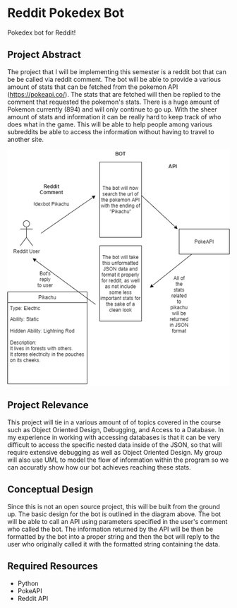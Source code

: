 # Reddit Pokedex Bot
Pokedex bot for Reddit! 

## Project Abstract

The project that I will be implementing this semester is a reddit bot that can be be called via reddit comment. The bot will be able to provide a various amount of stats that can be fetched from the pokemon API (https://pokeapi.co/). The stats that are fetched will then be replied to the comment that requested the pokemon's stats. There is a huge amount of Pokemon currently (894) and will only continue to go up. With the sheer amount of stats and information it can be really hard to keep track of who does what in the game. This will be able to help people among various subreddits be able to access the information without having to travel to another site. 


![Use Case Image](PokeDexBot.png)

## Project Relevance

This project will tie in a various amount of of topics covered in the course such as Object Oriented Design, Debugging, and Access to a Database. In my experience in working with accessing databases is that it can be very difficult to access the specific nested data inside of the JSON, so that will require extensive debugging as well as Object Oriented Design. My group will also use UML to model the flow of information within the program so we can accuratly show how our bot achieves reaching these stats. 

## Conceptual Design

Since this is not an open source project, this will be built from the ground up. The basic design for the bot is outlined in the diagram above. The bot will be able to call an API using parameters specified in the user's comment who called the bot. The information returned by the API will be then be formatted by the bot into a proper string and then the bot will reply to the user who originally called it with the formatted string containing the data.

## Required Resources

- Python
- PokeAPI
- Reddit API

